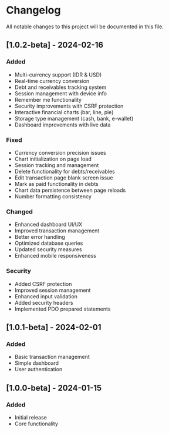 # Changelog
All notable changes to this project will be documented in this file.

## [1.0.2-beta] - 2024-02-16

### Added
- Multi-currency support (IDR & USD)
- Real-time currency conversion
- Debt and receivables tracking system
- Session management with device info
- Remember me functionality
- Security improvements with CSRF protection
- Interactive financial charts (bar, line, pie)
- Storage type management (cash, bank, e-wallet)
- Dashboard improvements with live data

### Fixed
- Currency conversion precision issues
- Chart initialization on page load
- Session tracking and management
- Delete functionality for debts/receivables
- Edit transaction page blank screen issue
- Mark as paid functionality in debts
- Chart data persistence between page reloads
- Number formatting consistency

### Changed
- Enhanced dashboard UI/UX
- Improved transaction management
- Better error handling
- Optimized database queries
- Updated security measures
- Enhanced mobile responsiveness

### Security
- Added CSRF protection
- Improved session management
- Enhanced input validation
- Added security headers
- Implemented PDO prepared statements

## [1.0.1-beta] - 2024-02-01
### Added
- Basic transaction management
- Simple dashboard
- User authentication

## [1.0.0-beta] - 2024-01-15
### Added
- Initial release
- Core functionality

